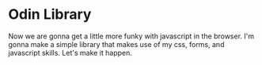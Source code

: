 # Odin Library

Now we are gonna get a little more funky with javascript in the browser. I'm gonna make a simple library that makes use of my css, forms, and javascript skills. Let's make it happen.
